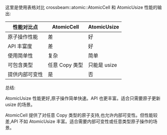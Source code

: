 这里是使用表格对比 crossbeam::atomic::AtomicCell 和 AtomicUsize 性能的输出:

| 性能对比点 | AtomicCell | AtomicUsize |
|-|-|-|  
| 原子操作性能 | 差 | 好 |
| API 丰富度 | 差 | 好 |  
| 使用简单性 | 复杂 | 简单 |
| 可包含类型 | 任意 Copy 类型 | 只能是 usize |
| 提供内部可变性 | 是 | 否 |

总结:

AtomicUsize 性能更好,原子操作简单快速。API 也更丰富。适合只需要原子更新 usize 的场景。

AtomicCell 提供了对任意 Copy 类型的原子支持,也允许内部可变性。但性能较差,API 不如 AtomicUsize 丰富。适合需要内部可变性或任意类型原子操作的场景。